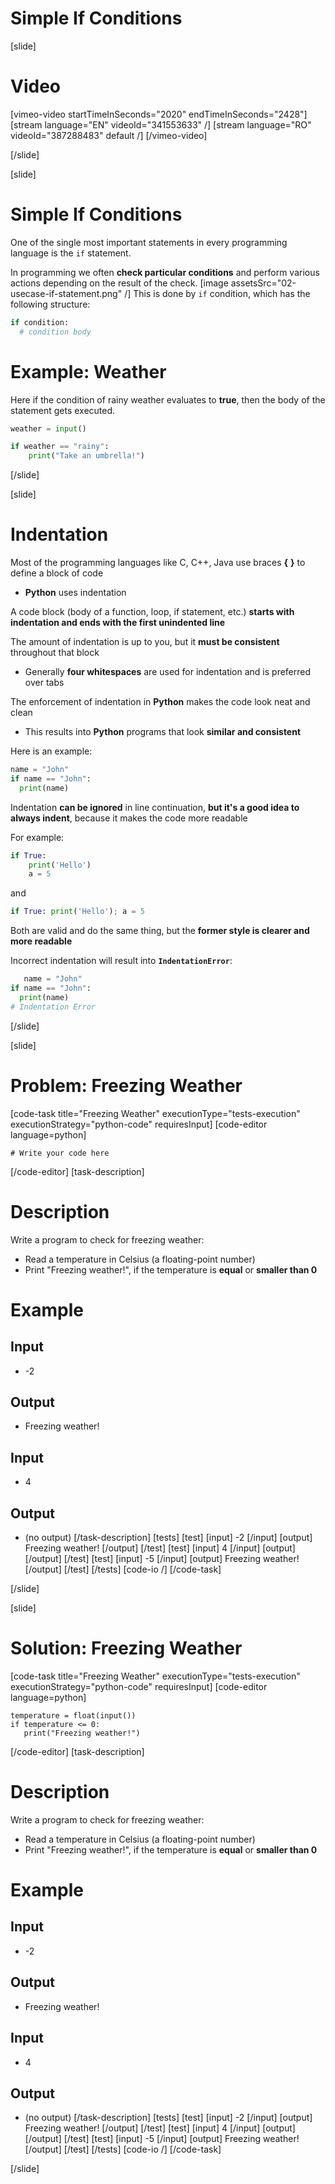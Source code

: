 # Simple If Conditions

[slide]
# Video

[vimeo-video startTimeInSeconds="2020" endTimeInSeconds="2428"]
[stream language="EN" videoId="341553633"  /]
[stream language="RO" videoId="387288483" default /]
[/vimeo-video]

[/slide]

[slide]
# Simple If Conditions
One of the single most important statements in every programming language is the `if` statement. 

In programming we often **check particular conditions** and perform various actions depending on the result of the check. 
[image assetsSrc="02-usecase-if-statement.png" /]
This is done by `if` condition, which has the following structure:
```py
if condition:
  # condition body
```

# Example: Weather
Here if the condition of rainy weather evaluates to **true**, then the body of the statement gets executed.
```py
weather = input()

if weather == "rainy":
    print("Take an umbrella!")
```
[/slide]

[slide]
# Indentation
Most of the programming languages like C, C++, Java use braces **\{** **\}** to define a block of code
  * **Python** uses indentation

A code block (body of a function, loop, if statement, etc.) **starts with indentation and ends with the first unindented line**

The amount of indentation is up to you, but it **must be consistent** throughout that block
  * Generally **four whitespaces** are used for indentation and is preferred over tabs 

The enforcement of indentation in **Python** makes the code look neat and clean
  * This results into **Python** programs that look **similar and consistent**

Here is an example:
```python
name = "John"
if name == "John": 
  print(name)
```

Indentation **can be ignored** in line continuation, **but it's a good idea to always indent**, because it makes the code more readable

For example:
```python
if True:
    print('Hello')
    a = 5
```

and

```python
if True: print('Hello'); a = 5
```

Both are valid and do the same thing, but the **former style is clearer and more readable**

Incorrect indentation will result into **`IndentationError`**:
```python
   name = "John"
if name == "John": 
  print(name)
# Indentation Error
```
[/slide]

[slide]
# Problem: Freezing Weather
[code-task title="Freezing Weather" executionType="tests-execution" executionStrategy="python-code" requiresInput]
[code-editor language=python]
```
# Write your code here
```
[/code-editor]
[task-description]
# Description
Write a program to check for freezing weather:

  * Read a temperature in Celsius (a floating-point number)
  * Print "Freezing weather!", if the temperature is **equal** or **smaller than 0**
  # Example
## Input
- -2
## Output
- Freezing weather!
## Input
- 4
## Output
- (no output)
[/task-description]
[tests]
[test]
[input]
-2
[/input]
[output]
Freezing weather!
[/output]
[/test]
[test]
[input]
4
[/input]
[output]
[/output]
[/test]
[test]
[input]
-5
[/input]
[output]
Freezing weather!
[/output]
[/test]
[/tests]
[code-io /]
[/code-task]

[/slide]

[slide]
# Solution: Freezing Weather
[code-task title="Freezing Weather" executionType="tests-execution" executionStrategy="python-code" requiresInput]
[code-editor language=python]
```
temperature = float(input())
if temperature <= 0:
   print("Freezing weather!")
```
[/code-editor]
[task-description]
# Description
Write a program to check for freezing weather:

  * Read a temperature in Celsius (a floating-point number)
  * Print "Freezing weather!", if the temperature is **equal** or **smaller than 0**
  # Example
## Input
- -2
## Output
- Freezing weather!
## Input
- 4
## Output
- (no output)
[/task-description]
[tests]
[test]
[input]
-2
[/input]
[output]
Freezing weather!
[/output]
[/test]
[test]
[input]
4
[/input]
[output]
[/output]
[/test]
[test]
[input]
-5
[/input]
[output]
Freezing weather!
[/output]
[/test]
[/tests]
[code-io /]
[/code-task]

[/slide]